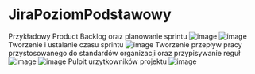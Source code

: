 # JiraPoziomPodstawowy
Przykładowy Product Backlog oraz planowanie sprintu
![image](https://github.com/TomaszOrl/JiraPoziomPodstawowy/assets/137609255/bb2b01b4-0b9e-48c7-82e1-cc04b9814bb5)
![image](https://github.com/TomaszOrl/JiraPoziomPodstawowy/assets/137609255/cf5fc8b4-ce33-4b37-8a23-34c32ddd2eaa)
Tworzenie i ustalanie czasu sprintu 
![image](https://github.com/TomaszOrl/JiraPoziomPodstawowy/assets/137609255/a68bc993-9a86-4ce7-a95f-0e501a1ac188)
Tworzenie przepływ pracy przystosowanego do standardów organizacji oraz przypisywanie reguł
![image](https://github.com/TomaszOrl/JiraPoziomPodstawowy/assets/137609255/77bef4ef-f458-4053-a0b0-49fc97d39a22)
![image](https://github.com/TomaszOrl/JiraPoziomPodstawowy/assets/137609255/671cd0d2-2fde-429f-b554-783894f553fc)
Pulpit urzytkowników projektu
![image](https://github.com/TomaszOrl/JiraPoziomPodstawowy/assets/137609255/804f1429-3846-43ae-82cc-2a6a6c62c873)
